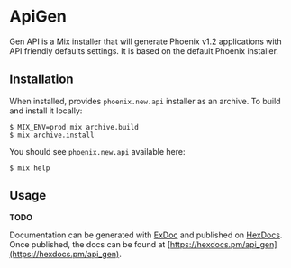 # ApiGen

Gen API is a Mix installer that will generate Phoenix v1.2 applications with API friendly defaults settings. It is based on the default Phoenix installer.

## Installation

When installed, provides `phoenix.new.api` installer as an archive. To build and install it locally:

    $ MIX_ENV=prod mix archive.build
    $ mix archive.install

You should see `phoenix.new.api` available here:

    $ mix help

## Usage

**TODO**

Documentation can be generated with [ExDoc](https://github.com/elixir-lang/ex_doc)
and published on [HexDocs](https://hexdocs.pm). Once published, the docs can
be found at [https://hexdocs.pm/api_gen](https://hexdocs.pm/api_gen).
